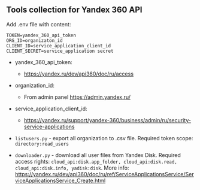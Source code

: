 ## Tools collection for Yandex 360 API

Add .env file with content:

```
TOKEN=yandex_360_api_token
ORG_ID=organizaton_id
CLIENT_ID=service_application_client_id
CLIENT_SECRET=service_application secret
```

- yandex_360_api_token:
  - https://yandex.ru/dev/api360/doc/ru/access
- organization_id:
  - From admin panel https://admin.yandex.ru/
- service_application_client_id: 
  - https://yandex.ru/support/yandex-360/business/admin/ru/security-service-applications



- `listusers.py` - export all organization to .csv file. Required token scope: `directory:read_users` 
 - `downloader.py` - download all user files from Yandex Disk. Required access rights:
`cloud_api:disk.app_folder, cloud_api:disk.read, cloud_api:disk.info,
  yadisk:disk`. More info: https://yandex.ru/dev/api360/doc/ru/ref/ServiceApplicationsService/ServiceApplicationsService_Create.html